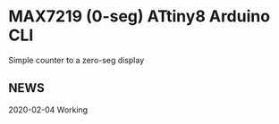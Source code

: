 # MAX7219 (0-seg) ATtiny8 Arduino CLI

Simple counter to a zero-seg display


## NEWS

2020-02-04 Working
